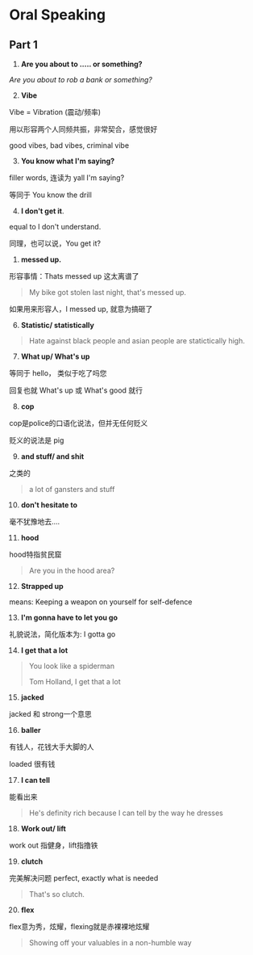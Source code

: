 # Oral Speaking



## Part 1

1. **Are you about to ..... or something?**

*Are you about to rob a bank or something?*

2. **Vibe**

Vibe = Vibration (震动/频率)

用以形容两个人同频共振，非常契合，感觉很好

good vibes, bad vibes, criminal vibe


3. **You know what I'm saying?**

filler words, 连读为 yall I'm saying?

等同于 You know the drill


4. **I don't get it**.

equal to I don't understand.

同理，也可以说，You get it?


1. **messed up.**

形容事情：Thats messed up 这太离谱了

> My bike got stolen last night, that's messed up.

如果用来形容人，I messed up, 就意为搞砸了


6. **Statistic/ statistically**

> Hate against black people and asian people are statictically high.


7. **What up/ What's up**

等同于 hello， 类似于吃了吗您

回复也就 What's up 或 What's good 就行


8. **cop**

cop是police的口语化说法，但并无任何贬义

贬义的说法是 pig


9. **and stuff/ and shit**

之类的

> a lot of gansters and stuff


10. **don't hesitate to**

毫不犹豫地去....


11. **hood**

hood特指贫民窟

> Are you in the hood area?

12. **Strapped up**

means: Keeping a weapon on yourself for self-defence


13. **I'm gonna have to let you go**

礼貌说法，简化版本为: I gotta go


14. **I get that a lot**

> You look like a spiderman
>
> Tom Holland, I get that a lot


15. **jacked**

jacked 和 strong一个意思

16. **baller** 

有钱人，花钱大手大脚的人

loaded 很有钱


17. **I can tell**

能看出来

> He's definity rich because I can tell by the way he dresses

18. **Work out/ lift**

work out 指健身，lift指撸铁

19. **clutch**

完美解决问题 perfect, exactly what is needed

> That's so clutch.

20. **flex**

flex意为秀，炫耀，flexing就是赤裸裸地炫耀

> Showing off your valuables in a non-humble way

